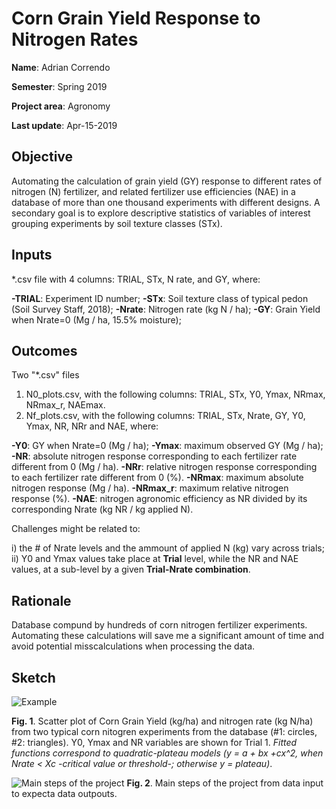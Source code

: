 # Corn Grain Yield Response to Nitrogen Rates
**Name**: Adrian Correndo

**Semester**: Spring 2019

**Project area**: Agronomy

**Last update**: Apr-15-2019


## Objective

Automating the calculation of grain yield (GY) response to different rates of nitrogen (N) fertilizer, and related fertilizer use efficiencies (NAE) in a database of more than one thousand experiments with different designs. A secondary goal is to explore descriptive statistics of variables of interest grouping experiments by soil texture classes (STx).

## Inputs

*.csv file with 4 columns: TRIAL, STx, N rate, and GY, where:

**-TRIAL**: Experiment ID number;
**-STx**: Soil texture class of typical pedon  (Soil Survey Staff, 2018);
**-Nrate**: Nitrogen rate (kg N / ha);
**-GY**: Grain Yield when Nrate=0  (Mg / ha, 15.5% moisture);

## Outcomes

Two "*.csv" files

1. N0_plots.csv, with the following columns: TRIAL, STx, Y0, Ymax, NRmax, NRmax_r, NAEmax.
2. Nf_plots.csv, with the following columns: TRIAL, STx, Nrate, GY, Y0, Ymax, NR, NRr and NAE, where:

**-Y0**: GY when Nrate=0  (Mg / ha);
**-Ymax**: maximum observed GY (Mg / ha);
**-NR**: absolute nitrogen response corresponding to each fertilizer rate different from 0  (Mg / ha).
**-NRr**: relative nitrogen response corresponding to each fertilizer rate different from 0  (%).
**-NRmax**: maximum absolute nitrogen response (Mg / ha).
**-NRmax_r**: maximum relative nitrogen response (%).
**-NAE**: nitrogen agronomic efficiency as NR divided by its corresponding Nrate (kg NR / kg applied N).

Challenges might be related to: 

i) the # of Nrate levels and the ammount of applied N (kg) vary across trials;
ii) Y0 and Ymax values take place at **Trial** level, while the NR and NAE values, at a sub-level by a given **Trial-Nrate combination**.

## Rationale

Database compund by hundreds of corn nitrogen fertilizer experiments. Automating these calculations will save me a significant amount of time and avoid potential misscalculations when processing the data.

## **Sketch**

![Example](https://github.com/adriancorrendo/project/blob/master/Scatter.PNG)

**Fig. 1**. Scatter plot of Corn Grain Yield (kg/ha) and nitrogen rate (kg N/ha) from two typical corn nitogren experiments from the database (#1: circles, #2: triangles). Y0, Ymax and NR variables are shown for Trial 1. *Fitted functions correspond to quadratic-plateau models (y = a + bx +cx^2, when Nrate < Xc -critical value or threshold-; otherwise y = plateau)*.

![Main steps of the project](https://github.com/adriancorrendo/project/blob/master/Sketch.PNG)
**Fig. 2**. Main steps of the project from data input to expecta data outpouts.